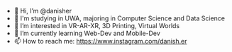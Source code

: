 - 👋 Hi, I’m @danisher
- 🏫 I'm studying in UWA, majoring in Computer Science and Data Science 
- 👀 I’m interested in VR-AR-XR, 3D Printing, Virtual Worlds
- 🌱 I’m currently learning Web-Dev and Mobile-Dev
- 📫 How to reach me: https://www.instagram.com/danish.er

<!---
danish-3r/danish-3r is a ✨ special ✨ repository because its `README.md` (this file) appears on your GitHub profile.
You can click the Preview link to take a look at your changes.
--->
